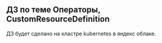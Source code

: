 ## ДЗ по теме Операторы, CustomResourceDefinition

ДЗ будет сделано на кластре kubernetes в яндекс облаке.